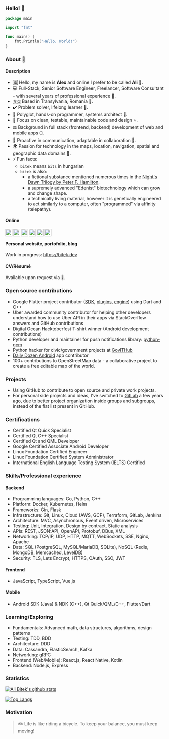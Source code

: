 ### Hello! 👋
```go
package main

import "fmt"

func main() {
	fmt.Println("Hello, World!")
}
```

### About :seedling:
#### Description
- :id: Hello, my name is **Alex** and online I prefer to be called **Ali** :man:.
- :computer: Full-Stack, Senior Software Engineer, Freelancer, Software Consultant - with several years of professional experience :microscope:.
- :romania: Based in Transylvania, Romania :herb:.
- :heavy_check_mark: Problem solver, lifelong learner :book:.
- :hammer: Polyglot, hands-on programmer, systems architect :toolbox:.
- :sunflower: Focus on clean, testable, maintainable code and design :star:.
- :balance_scale: Background in full stack (frontend, backend) development of web and mobile apps :full_moon:.
- :loudspeaker: Proactive in communication, adaptable in collaboration :link:.
- :earth_africa: Passion for technology in the maps, location, navigation, spatial and geographic data domains :blossom:.
- ⚡ Fun facts: 
  - `bitek` means `bits` in hungarian 
  - `bitek` is also:
  	- a fictional substance mentioned numerous times in the [Night's Dawn Trilogy by Peter F. Hamilton](https://en.wikipedia.org/wiki/The_Night%27s_Dawn_Trilogy). 
  	- a supremely advanced "Edenist" biotechnology which can grow and change shape. 
  	- a technically living material, however it is genetically engineered to act similarly to a computer, often "programmed" via affinity (telepathy).

#### Online
<a href="https://github.com/alibitek"><img align="left" alt="Ali Bitek's Github" width="22px" src="https://cdn.jsdelivr.net/npm/simple-icons@v3/icons/github.svg" /></a><a href="https://gitlab.com/users/alibitek/groups"> <img align="left" alt="Ali Bitek's GitLab" width="22px" src="https://cdn.jsdelivr.net/npm/simple-icons@v3/icons/gitlab.svg" /> </a> <a href="https://stackoverflow.com/users/313113/bitek?tab=topactivity"> <img align="left" alt="Ali Bitek's StackOverflow" width="22px" src="https://cdn.jsdelivr.net/npm/simple-icons@v3/icons/stackoverflow.svg" /></a> <a href="https://leetcode.com/alibitek/"><img align="left" alt="Ajay's Hackerrank" width="22px" src="https://cdn.jsdelivr.net/npm/simple-icons@v3/icons/leetcode.svg" /></a> <a href="https://www.hackerrank.com/alibitek"><img align="left" alt="Ajay's Hackerrank" width="22px" src="https://cdn.jsdelivr.net/npm/simple-icons@v3/icons/hackerrank.svg" /></a> <a href="https://twitter.com/AliBitek"><img align="left" alt="Ali Bitek's Twitter" width="22px" src="https://cdn.jsdelivr.net/npm/simple-icons@v3/icons/twitter.svg" /></a><br/>

#### Personal website, portofolio, blog
Work in progress: https://bitek.dev

#### CV/Résumé
Available upon request via :email:.

### Open source contributions
- Google Flutter project contributor ([SDK](https://github.com/flutter/flutter), [plugins](https://github.com/flutter/plugins), [engine](https://github.com/flutter/engine)) using Dart and C++  
- Uber awarded community contributor for helping other developers understand how to use Uber API in their apps via StackOverflow answers and GitHub contributions  
- Digital Ocean Hacktoberfest T-shirt winner (Android development contributions)  
- Python developer and maintainer for push notifications library: [python-gcm](https://github.com/geeknam/python-gcm)  
- Python hacker for civic/government projects at [GovITHub](https://github.com/gov-ithub)  
- [Daily Dozen Android](https://github.com/nutritionfactsorg/daily-dozen-android) app contributor  
- 100+ contributions to OpenStreetMap data - a collaborative project to create a free editable map of the world.

### Projects
- Using GitHub to contribute to open source and private work projects.
- For personal side projects and ideas, I've switched to [GitLab](https://gitlab.com/alibitek) a few years ago, due to better project organization inside groups and subgroups, instead of the flat list present in GitHub.

### Certifications
- Certified Qt Quick Specialist
- Certified Qt C++ Specialist
- Certified Qt and QML Developer
- Google Certified Associate Android Developer
- Linux Foundation Certified Engineer
- Linux Foundation Certified System Administrator
- International English Language Testing System (IELTS) Certified 

### Skills/Professional experience

#### Backend
- Programming languages: Go, Python, C++ 
- Platform: Docker, Kubernetes, Helm 
- Frameworks: Gin, Flask
- Infrastructure: Git, Linux, Cloud (AWS, GCP), Terraform, GitLab, Jenkins  
- Architecture: MVC, Asynchronous, Event driven, Microservices  
- Testing: Unit, Integration, Design by contract, Static analysis  
- APIs: REST, JSON:API, OpenAPI, Protobuf, DBus, XML  
- Networking: TCP/IP, UDP, HTTP, MQTT, WebSockets, SSE, Nginx, Apache
- Data: SQL (PostgreSQL, MySQL/MariaDB, SQLite), NoSQL (Redis, MongoDB, Memcached, LevelDB)  
- Security: TLS, Lets Encrypt, HTTPS, OAuth, SSO, JWT  

#### Frontend
- JavaScript, TypeScript, Vue.js

#### Mobile
- Android SDK (Java) & NDK (C++), Qt Quick/QML/C++, Flutter/Dart

### Learning/Exploring
- Fundamentals: Advanced math, data structures, algorithms, design patterns
- Testing: TDD, BDD
- Architecture: DDD
- Data: Cassandra, ElasticSearch, Kafka
- Networking: gRPC
- Frontend (Web/Mobile): React.js, React Native, Kotlin
- Backend: Node.js, Express

### Statistics
[![Ali Bitek's github stats](https://github-readme-stats.vercel.app/api?username=alibitek&count_private=true&show_icons=true)](https://github.com/alibitek)

[![Top Langs](https://github-readme-stats.vercel.app/api/top-langs/?username=alibitek)](https://github.com/alibitek)

### Motivation
> :bike: Life is like riding a bicycle. To keep your balance, you must keep moving!  

<!--
**alibitek/alibitek** is a ✨ _special_ ✨ repository because its `README.md` (this file) appears on your GitHub profile.

Here are some ideas to get you started:

- 🔭 I’m currently working on ...
- 🌱 I’m currently learning ...
- 👯 I’m looking to collaborate on ...
- 🤔 I’m looking for help with ...
- 💬 Ask me about ...
- 📫 How to reach me: ...
- 😄 Pronouns: ...
- ⚡ Fun fact: ...
-->
